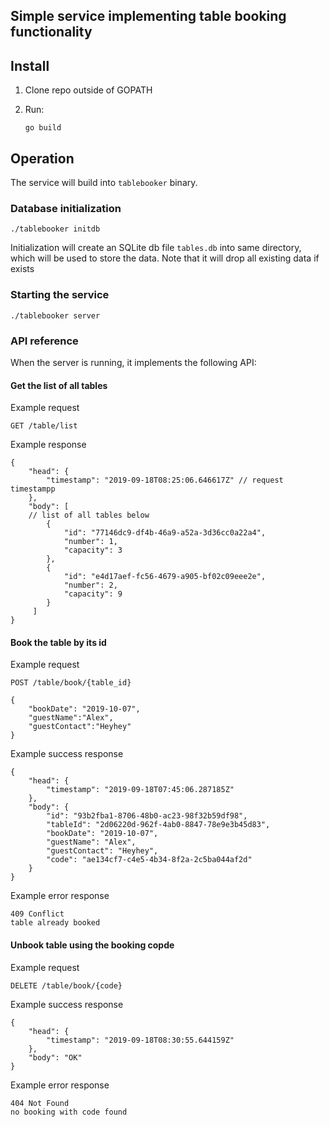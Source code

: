 ## Simple service implementing table booking functionality
 
## Install
1. Clone repo outside of GOPATH
2. Run:

       go build
     
## Operation
The service will build into `tablebooker` binary.

### Database initialization
    ./tablebooker initdb 
Initialization will create an SQLite db file `tables.db` into same directory, 
which will be used to store the data. Note that it will drop all existing data
if exists

### Starting the service
    ./tablebooker server
    
### API reference
When the server is running, it implements the following API:
#### Get the list of all tables
Example request

    GET /table/list
Example response
```json5
{
    "head": {
        "timestamp": "2019-09-18T08:25:06.646617Z" // request timestampp
    },
    "body": [
    // list of all tables below
        {
            "id": "77146dc9-df4b-46a9-a52a-3d36cc0a22a4",
            "number": 1,
            "capacity": 3
        },
        {
            "id": "e4d17aef-fc56-4679-a905-bf02c09eee2e",
            "number": 2,
            "capacity": 9
        }
     ]
}
```

#### Book the table by its id
Example request

    POST /table/book/{table_id}    
```json5
{
    "bookDate": "2019-10-07",
    "guestName":"Alex",
    "guestContact":"Heyhey"
}
```

Example success response
```json5
{
    "head": {
        "timestamp": "2019-09-18T07:45:06.287185Z"
    },
    "body": {
        "id": "93b2fba1-8706-48b0-ac23-98f32b59df98",
        "tableId": "2d06220d-962f-4ab0-8847-78e9e3b45d83",
        "bookDate": "2019-10-07",
        "guestName": "Alex",
        "guestContact": "Heyhey",
        "code": "ae134cf7-c4e5-4b34-8f2a-2c5ba044af2d"
    }
}
```

Example error response
    
    409 Conflict
    table already booked 

#### Unbook table using the booking copde
Example request

    DELETE /table/book/{code}

Example success response
```json5
{
    "head": {
        "timestamp": "2019-09-18T08:30:55.644159Z"
    },
    "body": "OK"
}
```

Example error response

    404 Not Found
    no booking with code found